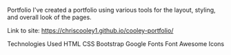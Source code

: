 Portfolio
I've created a portfolio using various tools for the layout, styling, and overall look of the pages.

Link to site:
https://chriscooley1.github.io/cooley-portfolio/

Technologies Used
HTML
CSS
Bootstrap
Google Fonts
Font Awesome Icons